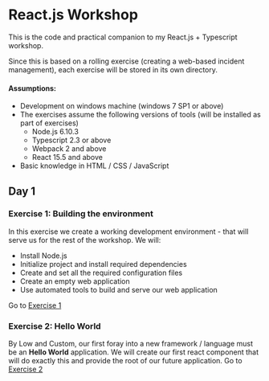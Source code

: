 # React.js Workshop

This is the code and practical companion to my React.js + Typescript workshop.

Since this is based on a rolling exercise (creating a web-based incident management), each exercise will be stored in its own directory.

#### Assumptions:

 - Development on windows machine (windows 7 SP1 or above)
 - The exercises assume the following versions of tools (will be installed as part of exercises)
     - Node.js 6.10.3
     - Typescript 2.3 or above
     - Webpack 2 and above
     - React 15.5 and above
- Basic knowledge in HTML / CSS / JavaScript

## Day 1
### Exercise 1: Building the environment
In this exercise we create a working development environment - that will serve us for the rest of the workshop.
We will:
- Install Node.js
- Initialize project and install required dependencies
- Create and set all the required configuration files
- Create an empty web application
- Use automated tools to build and serve our web application

Go to [Exercise 1][Excercise1_1]

### Exercise 2: Hello World
By Low and Custom, our first foray into a new framework / language must be an **Hello World** application.
We will create our first react component that will do exactly this and provide the root of our future application.
Go to [Exercise 2][Excercise1_2]




   [Excercise1_1]: <https://github.com/https://github.com/nirrotsh/reactjs_workshop/day1/ex1>
   [Excercise1_2]: <https://github.com/https://github.com/nirrotsh/reactjs_workshop/Day1/ex2>
